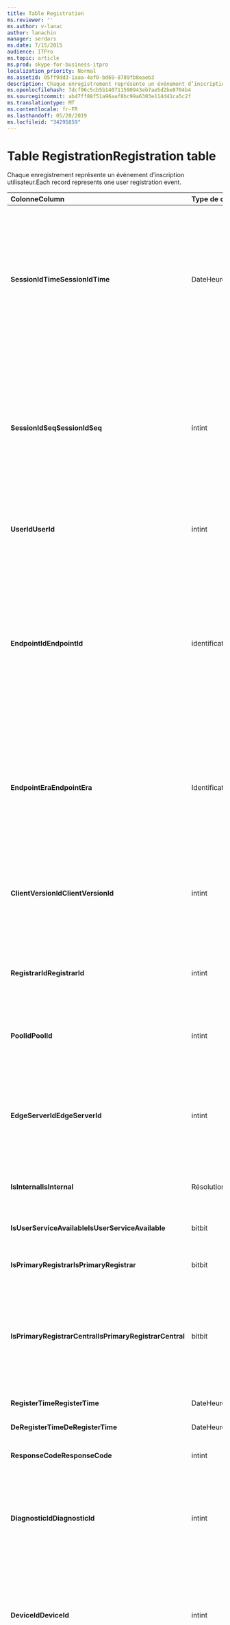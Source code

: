 ```yaml
---
title: Table Registration
ms.reviewer: ''
ms.author: v-lanac
author: lanachin
manager: serdars
ms.date: 7/15/2015
audience: ITPro
ms.topic: article
ms.prod: skype-for-business-itpro
localization_priority: Normal
ms.assetid: 05ff9dd3-1aaa-4af0-bd69-8789fb8eaeb3
description: Chaque enregistrement représente un événement d’inscription utilisateur.
ms.openlocfilehash: 7dcf96c5cb5b140711590943eb7ae5d2be8704b4
ms.sourcegitcommit: ab47ff88f51a96aaf8bc99a6303e114d41ca5c2f
ms.translationtype: MT
ms.contentlocale: fr-FR
ms.lasthandoff: 05/20/2019
ms.locfileid: "34295859"
---
```

# <a name="registration-table"></a><span data-ttu-id="eecfc-103">Table Registration</span><span class="sxs-lookup"><span data-stu-id="eecfc-103">Registration table</span></span>
 
<span data-ttu-id="eecfc-104">Chaque enregistrement représente un événement d’inscription utilisateur.</span><span class="sxs-lookup"><span data-stu-id="eecfc-104">Each record represents one user registration event.</span></span>
  
|<span data-ttu-id="eecfc-105">**Colonne**</span><span class="sxs-lookup"><span data-stu-id="eecfc-105">**Column**</span></span>|<span data-ttu-id="eecfc-106">**Type de données**</span><span class="sxs-lookup"><span data-stu-id="eecfc-106">**Data Type**</span></span>|<span data-ttu-id="eecfc-107">**Clé/Index**</span><span class="sxs-lookup"><span data-stu-id="eecfc-107">**Key/Index**</span></span>|<span data-ttu-id="eecfc-108">**Détails**</span><span class="sxs-lookup"><span data-stu-id="eecfc-108">**Details**</span></span>|
|:-----|:-----|:-----|:-----|
|<span data-ttu-id="eecfc-109">**SessionIdTime**</span><span class="sxs-lookup"><span data-stu-id="eecfc-109">**SessionIdTime**</span></span> <br/> |<span data-ttu-id="eecfc-110">DateHeure</span><span class="sxs-lookup"><span data-stu-id="eecfc-110">datetime</span></span>  <br/> |<span data-ttu-id="eecfc-111">Etranger principal</span><span class="sxs-lookup"><span data-stu-id="eecfc-111">Primary, Foreign</span></span>  <br/> |<span data-ttu-id="eecfc-112">Durée de la demande de session.</span><span class="sxs-lookup"><span data-stu-id="eecfc-112">Time of session request.</span></span> <span data-ttu-id="eecfc-113">Utilisé conjointement avec **SessionIdSeq** pour identifier une session de manière unique.</span><span class="sxs-lookup"><span data-stu-id="eecfc-113">Used in conjunction with **SessionIdSeq** to uniquely identify a session.</span></span> <span data-ttu-id="eecfc-114">Pour plus d’informations, voir le [tableau des boîtes de dialogue dans Skype entreprise Server 2015](dialogs.md) .</span><span class="sxs-lookup"><span data-stu-id="eecfc-114">See the [Dialogs table in Skype for Business Server 2015](dialogs.md) for more information.</span></span> <br/> |
|<span data-ttu-id="eecfc-115">**SessionIdSeq**</span><span class="sxs-lookup"><span data-stu-id="eecfc-115">**SessionIdSeq**</span></span> <br/> |<span data-ttu-id="eecfc-116">int</span><span class="sxs-lookup"><span data-stu-id="eecfc-116">int</span></span>  <br/> |<span data-ttu-id="eecfc-117">Etranger principal</span><span class="sxs-lookup"><span data-stu-id="eecfc-117">Primary, Foreign</span></span>  <br/> |<span data-ttu-id="eecfc-118">IDENTIFIant de la session.</span><span class="sxs-lookup"><span data-stu-id="eecfc-118">ID number to identify the session.</span></span> <span data-ttu-id="eecfc-119">Utilisé conjointement avec **SessionIdTime** pour identifier une session de manière unique.</span><span class="sxs-lookup"><span data-stu-id="eecfc-119">Used in conjunction with **SessionIdTime** to uniquely identify a session.</span></span> <span data-ttu-id="eecfc-120">Pour plus d’informations, voir le [tableau des boîtes de dialogue dans Skype entreprise Server 2015](dialogs.md) .</span><span class="sxs-lookup"><span data-stu-id="eecfc-120">See the [Dialogs table in Skype for Business Server 2015](dialogs.md) for more information.</span></span> <br/> |
|<span data-ttu-id="eecfc-121">**UserId**</span><span class="sxs-lookup"><span data-stu-id="eecfc-121">**UserId**</span></span> <br/> |<span data-ttu-id="eecfc-122">int</span><span class="sxs-lookup"><span data-stu-id="eecfc-122">int</span></span>  <br/> |<span data-ttu-id="eecfc-123">Externes</span><span class="sxs-lookup"><span data-stu-id="eecfc-123">Foreign</span></span>  <br/> |<span data-ttu-id="eecfc-124">IDENTIFIant de l’utilisateur.</span><span class="sxs-lookup"><span data-stu-id="eecfc-124">The user ID.</span></span> <span data-ttu-id="eecfc-125">Pour plus d’informations, voir le [tableau utilisateurs](users.md) .</span><span class="sxs-lookup"><span data-stu-id="eecfc-125">See the [Users table](users.md) for more information.</span></span> <br/> |
|<span data-ttu-id="eecfc-126">**EndpointId**</span><span class="sxs-lookup"><span data-stu-id="eecfc-126">**EndpointId**</span></span> <br/> |<span data-ttu-id="eecfc-127">identificateur</span><span class="sxs-lookup"><span data-stu-id="eecfc-127">uniqueidentifier</span></span>  <br/> ||<span data-ttu-id="eecfc-128">GUID permettant d’identifier un point de terminaison d’inscription.</span><span class="sxs-lookup"><span data-stu-id="eecfc-128">A GUID to identify a registration endpoint.</span></span> <span data-ttu-id="eecfc-129">En règle générale, l’événement Register sur le même ordinateur que le même utilisateur aura le même ID de point de terminaison.</span><span class="sxs-lookup"><span data-stu-id="eecfc-129">Usually the register event from the same computer of the same user will have the same endpoint ID.</span></span> <span data-ttu-id="eecfc-130">Différents ordinateurs ont un ID de point de terminaison différent.</span><span class="sxs-lookup"><span data-stu-id="eecfc-130">Different machines have a different endpoint ID.</span></span>  <br/> |
|<span data-ttu-id="eecfc-131">**EndpointEra**</span><span class="sxs-lookup"><span data-stu-id="eecfc-131">**EndpointEra**</span></span> <br/> |<span data-ttu-id="eecfc-132">Identificateur</span><span class="sxs-lookup"><span data-stu-id="eecfc-132">uniqueIdentifier</span></span>  <br/> ||<span data-ttu-id="eecfc-133">ID utilisé pour différencier les inscriptions qui impliquent le même utilisateur et le même point de terminaison.</span><span class="sxs-lookup"><span data-stu-id="eecfc-133">ID used to differentiate registrations that involve the same user and the same endpoint.</span></span>  <br/> <span data-ttu-id="eecfc-134">Ce champ a été présenté dans Microsoft Lync Server 2013.</span><span class="sxs-lookup"><span data-stu-id="eecfc-134">This field was introduced in Microsoft Lync Server 2013.</span></span>  <br/> |
|<span data-ttu-id="eecfc-135">**ClientVersionId**</span><span class="sxs-lookup"><span data-stu-id="eecfc-135">**ClientVersionId**</span></span> <br/> |<span data-ttu-id="eecfc-136">int</span><span class="sxs-lookup"><span data-stu-id="eecfc-136">int</span></span>  <br/> |<span data-ttu-id="eecfc-137">Externes</span><span class="sxs-lookup"><span data-stu-id="eecfc-137">Foreign</span></span>  <br/> |<span data-ttu-id="eecfc-138">Version du client de l’utilisateur actuel.</span><span class="sxs-lookup"><span data-stu-id="eecfc-138">Client version of current user.</span></span> <span data-ttu-id="eecfc-139">Pour plus d’informations, reportez-vous [à la table ClientVersions dans Skype entreprise Server 2015](clientversions.md) .</span><span class="sxs-lookup"><span data-stu-id="eecfc-139">See the [ClientVersions table in Skype for Business Server 2015](clientversions.md) for more information.</span></span> <br/> |
|<span data-ttu-id="eecfc-140">**RegistrarId**</span><span class="sxs-lookup"><span data-stu-id="eecfc-140">**RegistrarId**</span></span> <br/> |<span data-ttu-id="eecfc-141">int</span><span class="sxs-lookup"><span data-stu-id="eecfc-141">int</span></span>  <br/> |<span data-ttu-id="eecfc-142">Externes</span><span class="sxs-lookup"><span data-stu-id="eecfc-142">Foreign</span></span>  <br/> |<span data-ttu-id="eecfc-143">ID du serveur d’inscriptions utilisé pour l’inscription.</span><span class="sxs-lookup"><span data-stu-id="eecfc-143">ID of the Registrar Server used for registration.</span></span> <span data-ttu-id="eecfc-144">Pour plus d’informations, voir la [table serveurs](servers.md) .</span><span class="sxs-lookup"><span data-stu-id="eecfc-144">See the [Servers table](servers.md) for more information.</span></span> <br/> |
|<span data-ttu-id="eecfc-145">**PoolId**</span><span class="sxs-lookup"><span data-stu-id="eecfc-145">**PoolId**</span></span> <br/> |<span data-ttu-id="eecfc-146">int</span><span class="sxs-lookup"><span data-stu-id="eecfc-146">int</span></span>  <br/> |<span data-ttu-id="eecfc-147">Externes</span><span class="sxs-lookup"><span data-stu-id="eecfc-147">Foreign</span></span>  <br/> |<span data-ttu-id="eecfc-148">ID du pool dans lequel la session a été capturée.</span><span class="sxs-lookup"><span data-stu-id="eecfc-148">ID of the pool in which the session was captured.</span></span> <span data-ttu-id="eecfc-149">Pour plus d’informations, voir la [table pools](pools.md) .</span><span class="sxs-lookup"><span data-stu-id="eecfc-149">See the [Pools table](pools.md) for more information.</span></span> <br/> |
|<span data-ttu-id="eecfc-150">**EdgeServerId**</span><span class="sxs-lookup"><span data-stu-id="eecfc-150">**EdgeServerId**</span></span> <br/> |<span data-ttu-id="eecfc-151">int</span><span class="sxs-lookup"><span data-stu-id="eecfc-151">int</span></span>  <br/> |<span data-ttu-id="eecfc-152">Externes</span><span class="sxs-lookup"><span data-stu-id="eecfc-152">Foreign</span></span>  <br/> |<span data-ttu-id="eecfc-153">Serveur Edge le passage à l’inscription.</span><span class="sxs-lookup"><span data-stu-id="eecfc-153">Edge Server the registration is going through.</span></span> <span data-ttu-id="eecfc-154">Pour plus d’informations, reportez-vous [à la table EdgeServers dans Skype entreprise Server 2015](edgeservers.md) .</span><span class="sxs-lookup"><span data-stu-id="eecfc-154">See the [EdgeServers table in Skype for Business Server 2015](edgeservers.md) for more information.</span></span> <br/> |
|<span data-ttu-id="eecfc-155">**IsInternal**</span><span class="sxs-lookup"><span data-stu-id="eecfc-155">**IsInternal**</span></span> <br/> |<span data-ttu-id="eecfc-156">Résolution</span><span class="sxs-lookup"><span data-stu-id="eecfc-156">Bit</span></span>  <br/> ||<span data-ttu-id="eecfc-157">Si l’utilisateur est connecté à partir d’une connexion interne ou non.</span><span class="sxs-lookup"><span data-stu-id="eecfc-157">Whether the user is logged on from internal or not.</span></span>  <br/> |
|<span data-ttu-id="eecfc-158">**IsUserServiceAvailable**</span><span class="sxs-lookup"><span data-stu-id="eecfc-158">**IsUserServiceAvailable**</span></span> <br/> |<span data-ttu-id="eecfc-159">bit</span><span class="sxs-lookup"><span data-stu-id="eecfc-159">bit</span></span>  <br/> ||<span data-ttu-id="eecfc-160">Si le UserService est disponible ou non.</span><span class="sxs-lookup"><span data-stu-id="eecfc-160">Whether the UserService is available or not.</span></span>  <br/> |
|<span data-ttu-id="eecfc-161">**IsPrimaryRegistrar**</span><span class="sxs-lookup"><span data-stu-id="eecfc-161">**IsPrimaryRegistrar**</span></span> <br/> |<span data-ttu-id="eecfc-162">bit</span><span class="sxs-lookup"><span data-stu-id="eecfc-162">bit</span></span>  <br/> ||<span data-ttu-id="eecfc-163">S’il est inscrit au bureau d’enregistrement principal ou non.</span><span class="sxs-lookup"><span data-stu-id="eecfc-163">Whether register to the primary Registrar or not.</span></span>  <br/> |
|<span data-ttu-id="eecfc-164">**IsPrimaryRegistrarCentral**</span><span class="sxs-lookup"><span data-stu-id="eecfc-164">**IsPrimaryRegistrarCentral**</span></span> <br/> |<span data-ttu-id="eecfc-165">bit</span><span class="sxs-lookup"><span data-stu-id="eecfc-165">bit</span></span>  <br/> ||<span data-ttu-id="eecfc-166">Indique si l’utilisateur est inscrit auprès d’une unité de branchement survivant.</span><span class="sxs-lookup"><span data-stu-id="eecfc-166">Indicates whether or not the user is registered with a survivable branch appliance.</span></span>  <br/> <span data-ttu-id="eecfc-167">Ce champ a été présenté dans Microsoft Lync Server 2013.</span><span class="sxs-lookup"><span data-stu-id="eecfc-167">This field was introduced in Microsoft Lync Server 2013.</span></span>  <br/> |
|<span data-ttu-id="eecfc-168">**RegisterTime**</span><span class="sxs-lookup"><span data-stu-id="eecfc-168">**RegisterTime**</span></span> <br/> |<span data-ttu-id="eecfc-169">DateHeure</span><span class="sxs-lookup"><span data-stu-id="eecfc-169">datetime</span></span>  <br/> ||<span data-ttu-id="eecfc-170">Durée de l’inscription.</span><span class="sxs-lookup"><span data-stu-id="eecfc-170">Registration time.</span></span>  <br/> |
|<span data-ttu-id="eecfc-171">**DeRegisterTime**</span><span class="sxs-lookup"><span data-stu-id="eecfc-171">**DeRegisterTime**</span></span> <br/> |<span data-ttu-id="eecfc-172">DateHeure</span><span class="sxs-lookup"><span data-stu-id="eecfc-172">datetime</span></span>  <br/> ||<span data-ttu-id="eecfc-173">Durée de l’inscription.</span><span class="sxs-lookup"><span data-stu-id="eecfc-173">De-Registration time.</span></span>  <br/> |
|<span data-ttu-id="eecfc-174">**ResponseCode**</span><span class="sxs-lookup"><span data-stu-id="eecfc-174">**ResponseCode**</span></span> <br/> |<span data-ttu-id="eecfc-175">int</span><span class="sxs-lookup"><span data-stu-id="eecfc-175">int</span></span>  <br/> ||<span data-ttu-id="eecfc-176">Code de réponse de la demande Register.</span><span class="sxs-lookup"><span data-stu-id="eecfc-176">Response code of the register request.</span></span>  <br/> |
|<span data-ttu-id="eecfc-177">**DiagnosticId**</span><span class="sxs-lookup"><span data-stu-id="eecfc-177">**DiagnosticId**</span></span> <br/> |<span data-ttu-id="eecfc-178">int</span><span class="sxs-lookup"><span data-stu-id="eecfc-178">int</span></span>  <br/> ||<span data-ttu-id="eecfc-179">ID de diagnostic de la demande d’enregistrement.</span><span class="sxs-lookup"><span data-stu-id="eecfc-179">Diagnostic ID of the register request.</span></span> <span data-ttu-id="eecfc-180">Ce type d’informations indique ce type d’informations de diagnostic.</span><span class="sxs-lookup"><span data-stu-id="eecfc-180">This indicates that diagnostic information type.</span></span>  <br/> |
|<span data-ttu-id="eecfc-181">**DeviceId**</span><span class="sxs-lookup"><span data-stu-id="eecfc-181">**DeviceId**</span></span> <br/> |<span data-ttu-id="eecfc-182">int</span><span class="sxs-lookup"><span data-stu-id="eecfc-182">int</span></span>  <br/> |<span data-ttu-id="eecfc-183">Externes</span><span class="sxs-lookup"><span data-stu-id="eecfc-183">Foreign</span></span>  <br/> |<span data-ttu-id="eecfc-184">L’appareil à partir duquel la requête d’enregistrement provient.</span><span class="sxs-lookup"><span data-stu-id="eecfc-184">The device that the register request is coming from.</span></span> <span data-ttu-id="eecfc-185">Pour plus d’informations, voir le [tableau des appareils dans Skype entreprise Server 2015](devices.md) .</span><span class="sxs-lookup"><span data-stu-id="eecfc-185">See the [Devices table in Skype for Business Server 2015](devices.md) for more information.</span></span> <br/> |
|<span data-ttu-id="eecfc-186">**DeRegisterTypeId**</span><span class="sxs-lookup"><span data-stu-id="eecfc-186">**DeRegisterTypeId**</span></span> <br/> |<span data-ttu-id="eecfc-187">tinyint</span><span class="sxs-lookup"><span data-stu-id="eecfc-187">tinyint</span></span>  <br/> |<span data-ttu-id="eecfc-188">Externes</span><span class="sxs-lookup"><span data-stu-id="eecfc-188">Foreign</span></span>  <br/> |<span data-ttu-id="eecfc-189">La raison de l’annulation de l’inscription, par exemple «initié par l’utilisateur», «inscription expirée», «échec du client», etc.</span><span class="sxs-lookup"><span data-stu-id="eecfc-189">The reason of de-register, such as 'user initiated', 'registration expired', 'client fail', and more.</span></span> <span data-ttu-id="eecfc-190">Pour plus d’informations, reportez-vous [à la table DeRegisterType dans Skype entreprise Server 2015](deregistertype.md) .</span><span class="sxs-lookup"><span data-stu-id="eecfc-190">See the [DeRegisterType table in Skype for Business Server 2015](deregistertype.md) for more information.</span></span> <br/> |
|<span data-ttu-id="eecfc-191">**IPAddress**</span><span class="sxs-lookup"><span data-stu-id="eecfc-191">**IPAddress**</span></span> <br/> |<span data-ttu-id="eecfc-192">nvarchar(256)</span><span class="sxs-lookup"><span data-stu-id="eecfc-192">nvarchar(256)</span></span>  <br/> ||<span data-ttu-id="eecfc-193">Adresse IP du point de terminaison avec lequel l’utilisateur a été enregistré.</span><span class="sxs-lookup"><span data-stu-id="eecfc-193">IP address of the endpoint the user registered with.</span></span> <span data-ttu-id="eecfc-194">Il peut s’agir d’une adresse IPv4 ou d’une adresse IPv6.</span><span class="sxs-lookup"><span data-stu-id="eecfc-194">This can be an IPv4 address or an IPv6 address.</span></span>  <br/> <span data-ttu-id="eecfc-195">Ce champ a été présenté dans Microsoft Lync Server 2013.</span><span class="sxs-lookup"><span data-stu-id="eecfc-195">This field was introduced in Microsoft Lync Server 2013.</span></span>  <br/> |
|<span data-ttu-id="eecfc-196">**LastModifiedTime**</span><span class="sxs-lookup"><span data-stu-id="eecfc-196">**LastModifiedTime**</span></span> <br/> |<span data-ttu-id="eecfc-197">Valeur</span><span class="sxs-lookup"><span data-stu-id="eecfc-197">Datetime</span></span>  <br/> ||<span data-ttu-id="eecfc-198">Pour une utilisation interne par le service de surveillance.</span><span class="sxs-lookup"><span data-stu-id="eecfc-198">For internal use by the Monitoring service.</span></span>  <br/> <span data-ttu-id="eecfc-199">Ce champ a été présenté dans Skype entreprise Server 2015.</span><span class="sxs-lookup"><span data-stu-id="eecfc-199">This field was introduced in Skype for Business Server 2015.</span></span>  <br/> |
   

